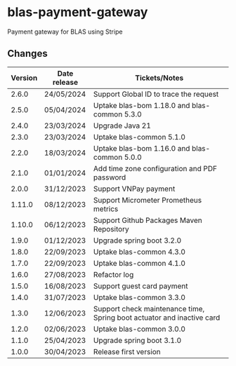 # blas-payment-gateway

Payment gateway for BLAS using Stripe

## Changes

| Version | Date release | Tickets/Notes                                                          |
|---------|--------------|------------------------------------------------------------------------|
| 2.6.0   | 24/05/2024   | Support Global ID to trace the request                                 |
| 2.5.0   | 05/04/2024   | Uptake blas-bom 1.18.0 and blas-common 5.3.0                           |
| 2.4.0   | 23/03/2024   | Upgrade Java 21                                                        |
| 2.3.0   | 23/03/2024   | Uptake blas-common 5.1.0                                               |
| 2.2.0   | 18/03/2024   | Uptake blas-bom 1.16.0 and blas-common 5.0.0                           |
| 2.1.0   | 01/01/2024   | Add time zone configuration and PDF password                           |
| 2.0.0   | 31/12/2023   | Support VNPay payment                                                  |
| 1.11.0  | 08/12/2023   | Support Micrometer Prometheus metrics                                  |
| 1.10.0  | 06/12/2023   | Support Github Packages Maven Repository                               |
| 1.9.0   | 01/12/2023   | Upgrade spring boot 3.2.0                                              |
| 1.8.0   | 22/09/2023   | Uptake blas-common 4.3.0                                               |
| 1.7.0   | 22/09/2023   | Uptake blas-common 4.1.0                                               |
| 1.6.0   | 27/08/2023   | Refactor log                                                           |
| 1.5.0   | 16/08/2023   | Support guest card payment                                             |
| 1.4.0   | 31/07/2023   | Uptake blas-common 3.3.0                                               |
| 1.3.0   | 12/06/2023   | Support check maintenance time, Spring boot actuator and inactive card |
| 1.2.0   | 02/06/2023   | Uptake blas-common 3.0.0                                               |
| 1.1.0   | 25/04/2023   | Upgrade spring boot 3.1.0                                              |
| 1.0.0   | 30/04/2023   | Release first version                                                  |

